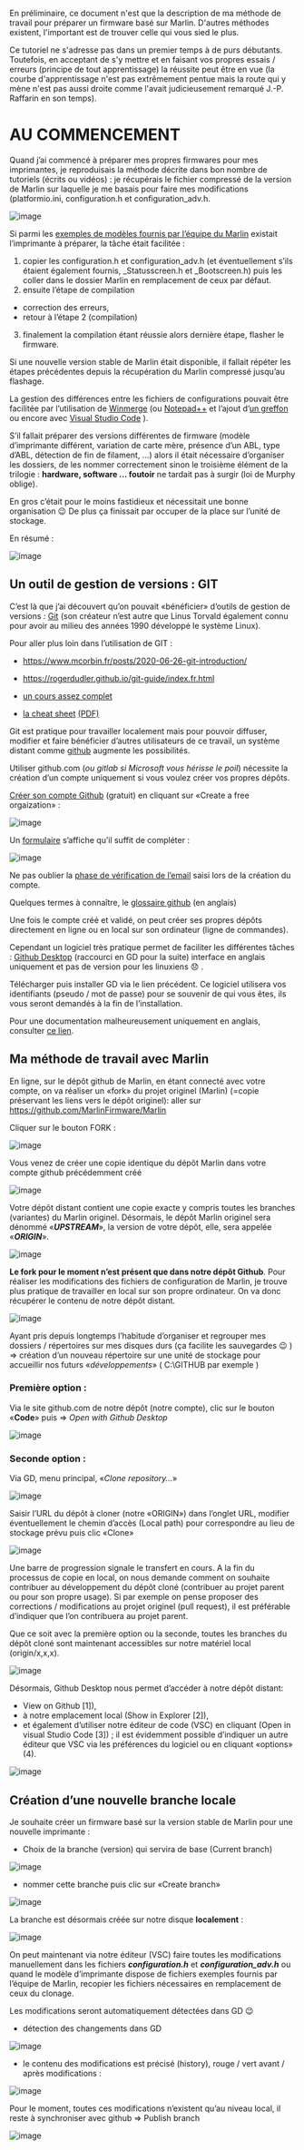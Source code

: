 En préliminaire, ce document n'est que la description de ma méthode de travail pour préparer un firmware basé sur Marlin. D'autres méthodes existent, l'important est de trouver celle qui vous sied le plus.

Ce tutoriel ne s'adresse pas dans un premier temps à de purs débutants. Toutefois, en acceptant de s'y mettre et en faisant vos propres essais / erreurs (principe de tout apprentissage) la réussite peut être en vue (la courbe d'apprentissage n'est pas extrêmement pentue mais la route qui y mène n'est pas aussi droite comme l'avait judicieusement remarqué J.-P. Raffarin en son temps).

# AU COMMENCEMENT

Quand j’ai commencé à préparer mes propres firmwares pour mes imprimantes, je reproduisais la méthode décrite dans bon nombre de tutoriels (écrits ou vidéos) : je récupérais le fichier compressé de la version de Marlin sur laquelle je me basais pour faire mes modifications (platformio.ini, configuration.h et configuration_adv.h. 

![image](./images/GD/github-code-zip.jpg)

Si parmi les [exemples de modèles fournis par l’équipe du Marlin](https://github.com/MarlinFirmware/Marlin/tree/2.0.x/config) existait l’imprimante à préparer, la tâche était facilitée :

1. copier les configuration.h et configuration_adv.h (et éventuellement s’ils étaient également fournis, _Statusscreen.h et _Bootscreen.h) puis les coller dans le dossier Marlin en remplacement de ceux par défaut.
2. ensuite l’étape de compilation
  * correction des erreurs,
  * retour à l’étape 2 (compilation)
3. finalement la compilation étant réussie alors dernière étape, flasher le firmware.

Si une nouvelle version stable de Marlin était disponible, il fallait répéter les étapes précédentes depuis la récupération du Marlin compressé jusqu’au flashage.

La gestion des différences entre les fichiers de configurations pouvait être facilitée par l’utilisation de [Winmerge](https://winmerge.org/) (ou [Notepad++](https://notepad-plus-plus.org/) et l’ajout d’[un greffon](https://github.com/pnedev/compare-plugin) ou encore avec [Visual Studio Code](https://code.visualstudio.com/) ).

S’il fallait préparer des versions différentes de firmware (modèle d’imprimante différent, variation de carte mère, présence d’un ABL, type d’ABL, détection de fin de filament, …) alors il était nécessaire d’organiser les dossiers, de les nommer correctement sinon le troisième élément de la trilogie : **hardware, software … foutoir** ne tardait pas à surgir (loi de Murphy oblige).

En gros c’était pour le moins fastidieux et nécessitait une bonne organisation 😉 De plus ça finissait par occuper de la place sur l’unité de stockage.

En résumé :

![image](./images/GD/marlin-zip.jpg)

## Un outil de gestion de versions : GIT

C’est là que j’ai découvert qu’on pouvait «bénéficier» d’outils de gestion de versions : [Git](https://git-scm.com/) (son créateur n’est autre que Linus Torvald également connu pour avoir au milieu des années 1990 développé le système Linux).

Pour aller plus loin dans l’utilisation de GIT :

- https://www.mcorbin.fr/posts/2020-06-26-git-introduction/

- https://rogerdudler.github.io/git-guide/index.fr.html

- [un cours assez complet](https://www.pierre-giraud.com/git-github-apprendre-cours/)

- [la cheat sheet](https://training.github.com/downloads/fr/github-git-cheat-sheet/) [(PDF)](https://training.github.com/downloads/fr/github-git-cheat-sheet.pdf)

Git est pratique pour travailler localement mais pour pouvoir diffuser, modifier et faire bénéficier d’autres utilisateurs de ce travail, un système distant comme [github](https://github.com/) augmente les possibilités.

Utiliser github.com (*ou gitlab si Microsoft vous hérisse le poil*) nécessite la création d’un compte uniquement si vous voulez créer vos propres dépôts.

[Créer son compte Github](https://github.com/pricing) (gratuit) en cliquant sur «Create a free orgaization» : 

![image](./images/GD/creer-compte-github.jpg)

Un [formulaire](https://github.com/account/organizations/new?plan=free&ref_cta=Create%2520an%2520organization&ref_loc=pricing%2520comparison&ref_page=%2Fpricing) s’affiche qu’il suffit de compléter : 

![image](./images/GD/formulaire-creation-compte-github.jpg)

Ne pas oublier la [phase de vérification de l’email](https://docs.github.com/en/get-started/signing-up-for-github/verifying-your-email-address) saisi lors de la création du compte.

Quelques termes à connaître, le [glossaire github](https://docs.github.com/en/get-started/quickstart/github-glossary) (en anglais)

Une fois le compte créé et validé, on peut créer ses propres dépôts directement en ligne ou en local sur son ordinateur (ligne de commandes).

Cependant un logiciel très pratique permet de faciliter les différentes tâches : [Github Desktop](https://desktop.github.com/) (raccourci en GD pour la suite) interface en anglais uniquement et pas de version pour les linuxiens 😞 .

Télécharger puis installer GD via le lien précédent. Ce logiciel utilisera vos identifiants (pseudo / mot de passe) pour se souvenir de qui vous êtes, ils vous seront demandés à la fin de l’installation.

Pour une documentation malheureusement uniquement en anglais, consulter [ce lien](https://docs.github.com/en/desktop).

## Ma méthode de travail avec Marlin

En ligne, sur le dépôt github de Marlin, en étant connecté avec votre compte, on va réaliser un «fork» du projet originel (Marlin) (=copie préservant les liens vers le dépôt originel): aller sur https://github.com/MarlinFirmware/Marlin

Cliquer sur le bouton FORK : 

![image](./images/GD/fork-marlin-github.jpg) 

 Vous venez de créer une copie identique du dépôt Marlin dans votre compte github précédemment créé

![image](./images/GD/marlin-fork.jpg) 

Votre dépôt distant contient une copie exacte y compris toutes les branches (variantes) du Marlin originel. Désormais, le dépôt Marlin originel sera dénommé «***UPSTREAM***», la version de votre dépôt, elle, sera appelée «***ORIGIN***».

![image](./images/GD/marlin-upstream-origin.jpg) 

**Le fork pour le moment n’est présent que dans notre dépôt Github**. Pour réaliser les modifications des fichiers de configuration de Marlin, je trouve plus pratique de travailler en local sur son propre ordinateur. On va donc récupérer le contenu de notre dépôt distant.

![image](./images/GD/marlin-clone-local.jpg) 

Ayant pris depuis longtemps l’habitude d’organiser et regrouper mes dossiers / répertoires sur mes disques durs (ça facilite les sauvegardes 😉 )  
=> création d’un nouveau répertoire sur une unité de stockage pour accueillir nos futurs «*développements*» ( C:\GITHUB par exemple ) 

### Première option :

Via le site github.com de notre dépôt (notre compte), clic sur le bouton «**Code**» puis => *Open with Github Desktop*

![image](./images/GD/github-code-GD.jpg) 

### Seconde option :

Via GD, menu principal, «*Clone repository…*»

![image](./images/GD/GitHubDesktop_clone-repo.jpg) 

Saisir l’URL du dépôt à cloner (notre «ORIGIN») dans l’onglet URL, modifier éventuellement le chemin d’accès (Local path) pour correspondre au lieu de stockage prévu puis clic «Clone»

![image](./images/GD/GitHubDesktop_clone-repo-URL.jpg) 

Une barre de progression signale le transfert en cours. A la fin du processus de copie en local, on nous demande comment on souhaite contribuer au développement du dépôt cloné (contribuer au projet parent ou pour son propre usage). Si par exemple on pense proposer des corrections / modifications au projet originel (pull request), il est préférable d’indiquer que l’on contribuera au projet parent.

Que ce soit avec la première option ou la seconde, toutes les branches du dépôt cloné sont maintenant accessibles sur notre matériel local (origin/x,x,x). 

![image](./images/GD/marlin-cloné-localement.jpg) 

Désormais, Github Desktop nous permet d’accéder à notre dépôt distant:
* View on Github [1]),
* à notre emplacement local (Show in Explorer [2]),
* et également d’utiliser notre éditeur de code (VSC) en cliquant (Open in visual Studio Code [3]) ; il est évidemment possible d’indiquer un autre éditeur que VSC via les préférences du logiciel ou en cliquant «options» (4).

![image](./images/GD/GitHubDesktop_interface-acces.jpg) 

## Création d’une nouvelle branche locale

Je souhaite créer un firmware basé sur la version stable de Marlin pour une nouvelle imprimante :

* Choix de la branche (version) qui servira de base (Current branch)

![image](./images/GD/GitHubDesktop_nouvelle-branche.jpg) 

* nommer cette branche puis clic sur «Create branch»

![image](./images/GD/GitHubDesktop_nouvelle-branche-nom.jpg) 

La branche est désormais créée sur notre disque **localement** :

![image](./images/GD/GitHubDesktop_nouvelle-branche-créée-locale.jpg) 

On peut maintenant via notre éditeur (VSC) faire toutes les modifications manuellement dans les fichiers ***configuration.h*** et ***configuration_adv.h*** ou quand le modèle d’imprimante dispose de fichiers exemples fournis par l’équipe de Marlin, recopier les fichiers nécessaires en remplacement de ceux du clonage.

Les modifications seront automatiquement détectées dans GD 😉

* détection des changements dans GD

![image](./images/GD/GD-modifications-detectees.jpg) 

* le contenu des modifications est précisé (history), rouge / vert avant / après modifications :

![image](./images/GD/GD-VSC-modifications-detectees-1.jpg) 

Pour le moment, toutes ces modifications n’existent qu’au niveau local, il reste à synchroniser avec github => Publish branch 

![image](./images/GD/GitHubDesktop_nouvelle-branche-créée.jpg) 



